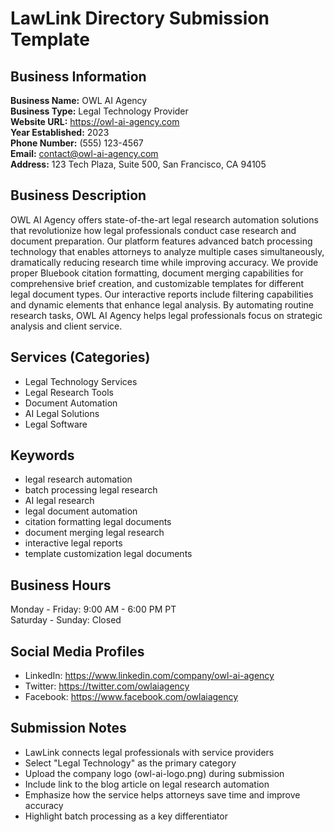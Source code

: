 # LawLink Directory Submission Template

## Business Information

**Business Name:** OWL AI Agency  
**Business Type:** Legal Technology Provider  
**Website URL:** https://owl-ai-agency.com  
**Year Established:** 2023  
**Phone Number:** (555) 123-4567  
**Email:** contact@owl-ai-agency.com  
**Address:** 123 Tech Plaza, Suite 500, San Francisco, CA 94105  

## Business Description

OWL AI Agency offers state-of-the-art legal research automation solutions that revolutionize how legal professionals conduct case research and document preparation. Our platform features advanced batch processing technology that enables attorneys to analyze multiple cases simultaneously, dramatically reducing research time while improving accuracy. We provide proper Bluebook citation formatting, document merging capabilities for comprehensive brief creation, and customizable templates for different legal document types. Our interactive reports include filtering capabilities and dynamic elements that enhance legal analysis. By automating routine research tasks, OWL AI Agency helps legal professionals focus on strategic analysis and client service.

## Services (Categories)

- Legal Technology Services
- Legal Research Tools
- Document Automation
- AI Legal Solutions
- Legal Software

## Keywords

- legal research automation
- batch processing legal research
- AI legal research
- legal document automation
- citation formatting legal documents
- document merging legal research
- interactive legal reports
- template customization legal documents

## Business Hours

Monday - Friday: 9:00 AM - 6:00 PM PT  
Saturday - Sunday: Closed

## Social Media Profiles

- LinkedIn: https://www.linkedin.com/company/owl-ai-agency
- Twitter: https://twitter.com/owlaiagency
- Facebook: https://www.facebook.com/owlaiagency

## Submission Notes

- LawLink connects legal professionals with service providers
- Select "Legal Technology" as the primary category
- Upload the company logo (owl-ai-logo.png) during submission
- Include link to the blog article on legal research automation
- Emphasize how the service helps attorneys save time and improve accuracy
- Highlight batch processing as a key differentiator
